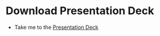 # Download Presentation Deck
  - Take me to the [Presentation Deck](https://kodekloud.com/topic/attachments/)


